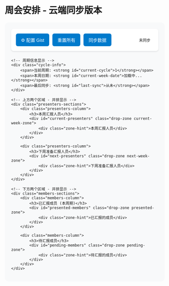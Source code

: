 # 周会安排 - 云端同步版本

<div id="weekly-schedule-container">
    <div class="controls">
        <button id="config-btn" onclick="scheduler.showConfig()">⚙️ 配置 Gist</button>
        <button id="reset-all" onclick="scheduler.resetAll()">重置所有</button>
        <button id="sync-data" onclick="scheduler.syncWithCloud()">同步数据</button>
        <div class="sync-status" id="sync-status">未同步</div>
    </div>
    
    <!-- 周期信息显示 -->
    <div class="cycle-info">
        <span>当前周期: <strong id="current-cycle">1</strong></span>
        <span>本周日期: <strong id="current-week-date">加载中...</strong></span>
        <span>最后同步: <strong id="last-sync">从未</strong></span>
    </div>
    
    <!-- 上方两个区域 - 并排显示 -->
    <div class="presenters-sections">
        <div class="presenters-column">
            <h3>本周汇报人员</h3>
            <div id="current-presenters" class="drop-zone current-week-zone">
                <div class="zone-hint">本周汇报人员</div>
            </div>
        </div>
        
        <div class="presenters-column">
            <h3>下周准备汇报人员</h3>
            <div id="next-presenters" class="drop-zone next-week-zone">
                <div class="zone-hint">下周准备汇报人员</div>
            </div>
        </div>
    </div>

    <!-- 下方两个区域 - 并排显示 -->
    <div class="members-sections">
        <div class="members-column">
            <h3>已汇报成员 (本周期)</h3>
            <div id="presented-members" class="drop-zone presented-zone">
                <div class="zone-hint">已汇报的成员</div>
            </div>
        </div>
        
        <div class="members-column">
            <h3>待汇报成员</h3>
            <div id="pending-members" class="drop-zone pending-zone">
                <div class="zone-hint">待汇报的成员</div>
            </div>
        </div>
    </div>
</div>

<style>
#weekly-schedule-container {
    max-width: 1200px;
    margin: 20px auto;
    padding: 20px;
    font-family: 'Public Sans', sans-serif;
    background: #f8f9fa;
    border-radius: 12px;
}

.controls-section {
    display: flex;
    justify-content: space-between;
    align-items: center;
    margin-bottom: 30px;
    padding: 15px;
    background: white;
    border-radius: 8px;
    box-shadow: 0 2px 4px rgba(0,0,0,0.1);
}

.controls {
    display: flex;
    gap: 10px;
    margin-bottom: 20px;
    padding: 15px;
    background: white;
    border-radius: 8px;
    box-shadow: 0 2px 4px rgba(0,0,0,0.1);
    justify-content: flex-start;
    align-items: center;
}

.controls button {
    padding: 10px 16px;
    background: #007acc;
    color: white;
    border: none;
    border-radius: 6px;
    cursor: pointer;
    font-size: 14px;
    font-weight: 500;
    transition: all 0.2s ease;
}

.controls button:hover {
    background: #005a9e;
    transform: translateY(-1px);
}

.sync-status {
    margin-left: auto;
    padding: 5px 10px;
    border-radius: 4px;
    font-size: 12px;
    font-weight: 500;
}

.sync-status.synced {
    background: #e8f5e8;
    color: #2e7d32;
}

.sync-status.syncing {
    background: #fff3e0;
    color: #f57c00;
}

.sync-status.error {
    background: #ffebee;
    color: #d32f2f;
}

.cycle-info {
    display: flex;
    gap: 20px;
    color: #666;
    font-size: 14px;
    margin-bottom: 20px;
}

.cycle-info span {
    padding: 5px 10px;
    background: #e3f2fd;
    border-radius: 4px;
}

/* 上方两个区域 - 并排显示 */
.presenters-sections {
    display: grid;
    grid-template-columns: 1fr 1fr;
    gap: 20px;
    margin-bottom: 30px;
}

.presenters-column h3 {
    margin-bottom: 15px;
    color: #333;
    font-size: 16px;
}

.current-week-zone {
    min-height: 180px;
    background: linear-gradient(135deg, #e8f5e8, #f1f8e9);
    border: 3px dashed #4caf50;
    border-radius: 12px;
    position: relative;
    display: flex;
    flex-wrap: wrap;
    gap: 12px;
    padding: 20px;
    align-items: flex-start;
    align-content: flex-start;
}

.next-week-zone {
    min-height: 180px;
    background: linear-gradient(135deg, #e1f5fe, #f3e5f5);
    border: 3px dashed #00bcd4;
    border-radius: 12px;
    position: relative;
    display: flex;
    flex-wrap: wrap;
    gap: 12px;
    padding: 20px;
    align-items: flex-start;
    align-content: flex-start;
}

/* 下方两个区域 */
.members-sections {
    display: grid;
    grid-template-columns: 1fr 1fr;
    gap: 20px;
}

.members-column h3 {
    margin-bottom: 15px;
    color: #333;
    font-size: 16px;
}

.presented-zone {
    min-height: 300px;
    background: linear-gradient(135deg, #fff3e0, #fef7ed);
    border: 2px dashed #ff9800;
    border-radius: 8px;
    padding: 15px;
    display: flex;
    flex-wrap: wrap;
    gap: 10px;
    align-items: flex-start;
    align-content: flex-start;
}

.pending-zone {
    min-height: 300px;
    background: linear-gradient(135deg, #e3f2fd, #f3e5f5);
    border: 2px dashed #2196f3;
    border-radius: 8px;
    padding: 15px;
    display: flex;
    flex-wrap: wrap;
    gap: 10px;
    align-items: flex-start;
    align-content: flex-start;
}

.drop-zone {
    transition: all 0.3s ease;
    position: relative;
}

.drop-zone.drag-over {
    transform: scale(1.02);
    box-shadow: 0 8px 16px rgba(0,0,0,0.15);
}

.current-week-zone.drag-over {
    border-color: #2e7d32;
    background: linear-gradient(135deg, #c8e6c9, #dcedc8);
}

.next-week-zone.drag-over {
    border-color: #0097a7;
    background: linear-gradient(135deg, #b2ebf2, #e1bee7);
}

.presented-zone.drag-over {
    border-color: #f57c00;
    background: linear-gradient(135deg, #ffe0b2, #fff3e0);
}

.pending-zone.drag-over {
    border-color: #1976d2;
    background: linear-gradient(135deg, #bbdefb, #e1bee7);
}

.zone-hint {
    position: absolute;
    top: 50%;
    left: 50%;
    transform: translate(-50%, -50%);
    color: #999;
    font-style: italic;
    font-size: 14px;
    pointer-events: none;
    opacity: 0.7;
}

.zone-hint.hidden {
    display: none;
}

.current-week-zone .zone-hint {
    color: #4caf50;
}

.next-week-zone .zone-hint {
    color: #00bcd4;
}

/* 成员卡片样式 */
.member-card {
    background: white;
    padding: 12px 16px;
    border-radius: 8px;
    cursor: grab;
    user-select: none;
    box-shadow: 0 2px 8px rgba(0,0,0,0.1);
    transition: all 0.2s ease;
    display: flex;
    align-items: center;
    gap: 8px;
    min-width: 120px;
    position: relative;
}

.member-card:hover {
    transform: translateY(-2px);
    box-shadow: 0 4px 12px rgba(0,0,0,0.15);
}

.member-card.dragging {
    opacity: 0.8;
    transform: rotate(5deg);
    cursor: grabbing;
    z-index: 1000;
}

.member-card .name {
    font-weight: 500;
    color: #333;
}

.member-card .status {
    font-size: 10px;
    padding: 2px 6px;
    border-radius: 10px;
    color: white;
    font-weight: 500;
}

.member-card .status.current {
    background: #4caf50;
}

.member-card .status.next {
    background: #00bcd4;
}

.member-card .status.presented {
    background: #ff9800;
}

.member-card .status.pending {
    background: #2196f3;
}

.member-card .last-date {
    font-size: 11px;
    color: #666;
    margin-left: auto;
}

/* 响应式设计 */
@media (max-width: 768px) {
    .controls-section {
        flex-direction: column;
        gap: 15px;
        align-items: stretch;
    }
    
    .controls {
        flex-direction: column;
        align-items: stretch;
    }
    
    .cycle-info {
        flex-direction: column;
        gap: 10px;
    }
    
    .presenters-sections,
    .members-sections {
        grid-template-columns: 1fr;
        gap: 15px;
    }
    
    .current-week-zone,
    .next-week-zone {
        min-height: 100px;
        padding: 15px;
    }
    
    .presented-zone,
    .pending-zone {
        min-height: 150px;
    }
}

/* 动画效果 */
@keyframes memberDrop {
    0% { transform: scale(1.1); }
    100% { transform: scale(1); }
}

.member-card.dropped {
    animation: memberDrop 0.3s ease;
}

/* 空状态样式 */
.empty-zone .zone-hint {
    opacity: 1;
}

.non-empty-zone .zone-hint {
    display: none;
}
</style>

<script src="../../assets/js/runtime-config.js"></script>
<script>
// 运行时配置支持
window.SAGE_RUNTIME_CONFIG = window.SAGE_RUNTIME_CONFIG || {
    gistToken: '' // 从环境变量注入，或用户手动配置
};

class CloudSyncScheduler {
    constructor() {
        // GitHub Gist 配置
        this.GITHUB_CONFIG = {
            gistId: 'b7b18befbd332c97f938e7859df5f7ef', // 您的 Gist ID
            token: window.SAGE_RUNTIME_CONFIG?.gistToken || '', // 从运行时配置或环境变量获取
            filename: 'schedule_data.json'
        };
        
        // 尝试从 localStorage 加载配置（作为后备方案）
        this.loadConfig();
        
        // 如果仍然没有 token，在控制台提示
        if (!this.GITHUB_CONFIG.token) {
            console.warn('🔑 未检测到 GitHub Token，读取功能正常，写入功能需要配置 Token');
        }
        
        // 数据键名
        this.STORAGE_KEY = 'weekly_schedule_data';
        
        // 初始化数据
        this.members = [];
        this.currentCycle = 1;
        this.weekHistory = [];
        this.currentWeekPresenters = [];
        this.nextWeekPresenters = [];
        this.lastSync = null;
        
        this.init();
    }
    
    async init() {
        this.updateSyncStatus('syncing', '正在加载数据...');
        
        try {
            // 尝试从云端加载数据
            await this.loadFromCloud();
            this.updateSyncStatus('synced', '数据已同步');
        } catch (error) {
            console.warn('云端加载失败，使用本地数据:', error);
            // 回退到本地存储
            this.loadFromLocal();
            this.updateSyncStatus('error', '云端同步失败');
        }
        
        this.updateCycleInfo();
        this.initializeSchedule();
        this.renderMembers();
        this.setupDragAndDrop();
        
        // 设置自动同步
        this.setupAutoSync();
    }
    
    async loadFromCloud() {
        try {
            const response = await this.fetchFromGist();
            if (response && response.data) {
                this.loadData(response.data);
                this.lastSync = new Date().toISOString();
                return;
            }
        } catch (error) {
            console.warn('Gist 加载失败:', error);
        }
        
        // 如果加载失败，抛出错误回退到本地
        throw new Error('Gist 加载失败');
    }
    
    async fetchFromGist() {
        const { gistId, filename } = this.GITHUB_CONFIG;
        
        if (!gistId || gistId === '1234567890abcdef') {
            throw new Error('请先配置有效的 Gist ID');
        }
        
        // 构建请求选项，如果有 token 就添加认证头
        const fetchOptions = {
            method: 'GET',
            headers: {
                'Accept': 'application/vnd.github.v3+json'
            }
        };
        
        // 添加认证头（如果有 token）
        const token = this.GITHUB_CONFIG.token || window.SAGE_RUNTIME_CONFIG?.gistToken;
        if (token) {
            fetchOptions.headers['Authorization'] = `token ${token}`;
        }
        
        const response = await fetch(`https://api.github.com/gists/${gistId}`, fetchOptions);
        
        if (!response.ok) {
            throw new Error(`Gist 请求失败: ${response.status}`);
        }
        
        const gist = await response.json();
        const content = gist.files[filename]?.content;
        
        if (content) {
            try {
                return { data: JSON.parse(content) };
            } catch (parseError) {
                throw new Error('Gist 数据格式错误');
            }
        }
        
        return null;
    }
    
    async fetchFromIssueComment() {
        // 移除这个方法，只使用 Gist
        throw new Error('已弃用，仅使用 Gist 方案');
    }
    
    loadFromLocal() {
        const storedData = localStorage.getItem(this.STORAGE_KEY);
        if (storedData) {
            try {
                this.loadData(JSON.parse(storedData));
            } catch (error) {
                console.error('本地数据解析失败:', error);
                this.loadDefaultData();
            }
        } else {
            this.loadDefaultData();
        }
    }
    
    loadData(data) {
        this.members = data.members || this.getDefaultMembers();
        this.currentCycle = data.currentCycle || 1;
        this.weekHistory = data.weekHistory || [];
        this.currentWeekPresenters = data.currentWeekPresenters || [];
        this.nextWeekPresenters = data.nextWeekPresenters || [];
        this.lastSync = data.lastSync || null;
    }
    
    loadDefaultData() {
        this.members = this.getDefaultMembers();
        this.currentCycle = 1;
        this.weekHistory = [];
        this.currentWeekPresenters = [];
        this.nextWeekPresenters = [];
        this.lastSync = null;
    }
    
    getDefaultMembers() {
        return [
            { id: 1, name: 'Hongru', lastPresented: null, cycleCount: 0 },
            { id: 2, name: 'Mingqi', lastPresented: null, cycleCount: 0 },
            { id: 3, name: 'Ruicheng', lastPresented: null, cycleCount: 0 },
            { id: 4, name: 'Ruipeng', lastPresented: null, cycleCount: 0 },
            { id: 5, name: 'Xinyan', lastPresented: null, cycleCount: 0 },
            { id: 6, name: 'Ziao', lastPresented: null, cycleCount: 0 },
            { id: 7, name: 'Senlei', lastPresented: null, cycleCount: 0 },
            { id: 8, name: 'Xincai', lastPresented: null, cycleCount: 0 },
            { id: 9, name: 'Liujun', lastPresented: null, cycleCount: 0 },
            { id: 10, name: 'Yanbo', lastPresented: null, cycleCount: 0 },
            { id: 11, name: 'Jinyun', lastPresented: null, cycleCount: 0 },
            { id: 12, name: 'Jingyuan', lastPresented: null, cycleCount: 0 },
            { id: 13, name: 'Peilin', lastPresented: null, cycleCount: 0 },
            { id: 14, name: 'Xiaohan', lastPresented: null, cycleCount: 0 },
            { id: 15, name: 'Changwu', lastPresented: null, cycleCount: 0 }
        ];
    }
    
    exportData() {
        return {
            members: this.members,
            currentCycle: this.currentCycle,
            weekHistory: this.weekHistory,
            currentWeekPresenters: this.currentWeekPresenters,
            nextWeekPresenters: this.nextWeekPresenters,
            lastSync: new Date().toISOString(),
            version: '2.0'
        };
    }
    
    async saveToCloud() {
        const data = this.exportData();
        
        try {
            this.updateSyncStatus('syncing', '正在同步到云端...');
            
            // 保存到本地作为备份
            localStorage.setItem(this.STORAGE_KEY, JSON.stringify(data));
            
            // 保存到 Gist
            await this.saveToGist(data);
            
            this.lastSync = data.lastSync;
            this.updateSyncStatus('synced', `已同步 (${new Date().toLocaleTimeString()})`);
            
        } catch (error) {
            console.error('云端同步失败:', error);
            this.updateSyncStatus('error', '同步失败: ' + error.message);
            throw error;
        }
    }
    
    async saveToGist(data) {
        const { gistId, token, filename } = this.GITHUB_CONFIG;
        
        if (!gistId || gistId === '1234567890abcdef') {
            throw new Error('请先配置有效的 Gist ID');
        }
        
        if (!token) {
            throw new Error('保存数据需要 GitHub Token，请配置后重试');
        }
        
        const response = await fetch(`https://api.github.com/gists/${gistId}`, {
            method: 'PATCH',
            headers: {
                'Authorization': `token ${token}`,
                'Content-Type': 'application/json',
                'Accept': 'application/vnd.github.v3+json'
            },
            body: JSON.stringify({
                files: {
                    [filename]: {
                        content: JSON.stringify(data, null, 2)
                    }
                }
            })
        });
        
        if (!response.ok) {
            const errorData = await response.json();
            throw new Error(`Gist 保存失败: ${errorData.message || response.status}`);
        }
        
        return await response.json();
    }
    
    async simulateCloudSave(data) {
        // 移除模拟方法，使用真实的 Gist 保存
        return this.saveToGist(data);
    }
    
    async syncWithCloud() {
        try {
            await this.saveToCloud();
        } catch (error) {
            alert('同步失败，请检查网络连接后重试');
        }
    }
    
    setupAutoSync() {
        // 每5分钟自动同步一次
        setInterval(() => {
            this.saveToCloud().catch(error => {
                console.warn('自动同步失败:', error);
            });
        }, 5 * 60 * 1000);
        
        // 页面卸载前同步
        window.addEventListener('beforeunload', () => {
            this.saveToCloud().catch(error => {
                console.warn('页面卸载时同步失败:', error);
            });
        });
    }
    
    updateSyncStatus(status, message) {
        const statusElement = document.getElementById('sync-status');
        if (statusElement) {
            statusElement.textContent = message;
            statusElement.className = `sync-status ${status}`;
        }
    }
    
    updateCycleInfo() {
        const cycleElement = document.getElementById('current-cycle');
        if (cycleElement) {
            cycleElement.textContent = this.currentCycle;
        }
        
        const today = new Date();
        const weekStart = this.getWeekStart(today);
        const weekEnd = new Date(weekStart);
        weekEnd.setDate(weekStart.getDate() + 6);
        
        const formatDate = (date) => `${date.getMonth() + 1}/${date.getDate()}`;
        const weekDateElement = document.getElementById('current-week-date');
        if (weekDateElement) {
            weekDateElement.textContent = `${formatDate(weekStart)} - ${formatDate(weekEnd)}`;
        }
        
        const lastSyncElement = document.getElementById('last-sync');
        if (lastSyncElement) {
            if (this.lastSync) {
                const syncDate = new Date(this.lastSync);
                lastSyncElement.textContent = syncDate.toLocaleString('zh-CN');
            } else {
                lastSyncElement.textContent = '从未';
            }
        }
    }
    
    getWeekStart(date) {
        const d = new Date(date);
        const day = d.getDay();
        const diff = d.getDate() - day + (day === 0 ? -6 : 1);
        return new Date(d.setDate(diff));
    }
    
    initializeSchedule() {
        if (this.currentWeekPresenters.length === 0) {
            this.autoFillCurrentWeek();
        }
        
        if (this.nextWeekPresenters.length === 0) {
            this.autoFillNextWeek();
        }
    }
    
    autoFillCurrentWeek() {
        const pendingMembers = this.getPendingMembers();
        const selectedMembers = pendingMembers.slice(0, 2).map(m => m.id);
        this.currentWeekPresenters = selectedMembers;
    }
    
    autoFillNextWeek() {
        const pendingMembers = this.getPendingMembers().filter(m => 
            !this.currentWeekPresenters.includes(m.id)
        );
        const selectedMembers = pendingMembers.slice(0, 2).map(m => m.id);
        this.nextWeekPresenters = selectedMembers;
    }
    
    getPendingMembers() {
        return this.members.filter(m => 
            m.cycleCount !== this.currentCycle && 
            !this.currentWeekPresenters.includes(m.id) && 
            !this.nextWeekPresenters.includes(m.id)
        ).sort((a, b) => {
            if (!a.lastPresented && !b.lastPresented) return 0;
            if (!a.lastPresented) return -1;
            if (!b.lastPresented) return 1;
            return new Date(a.lastPresented) - new Date(b.lastPresented);
        });
    }
    
    getMemberStatus(member) {
        if (this.currentWeekPresenters.includes(member.id)) {
            return 'current';
        } else if (this.nextWeekPresenters.includes(member.id)) {
            return 'next';
        } else if (member.cycleCount === this.currentCycle) {
            return 'presented';
        } else {
            return 'pending';
        }
    }
    
    getMemberZone(member) {
        const status = this.getMemberStatus(member);
        if (status === 'current') return 'current-presenters';
        if (status === 'next') return 'next-presenters';
        if (status === 'presented') return 'presented-members';
        return 'pending-members';
    }
    
    renderMembers() {
        // 清空所有区域
        document.getElementById('current-presenters').innerHTML = '';
        document.getElementById('next-presenters').innerHTML = '';
        document.getElementById('presented-members').innerHTML = '';
        document.getElementById('pending-members').innerHTML = '';
        
        // 渲染每个成员到对应区域
        this.members.forEach(member => {
            const card = this.createMemberCard(member);
            const zoneId = this.getMemberZone(member);
            document.getElementById(zoneId).appendChild(card);
        });
        
        // 更新提示文本
        this.updateZoneHints();
    }
    
    createMemberCard(member) {
        const card = document.createElement('div');
        card.className = 'member-card';
        card.draggable = true;
        card.dataset.memberId = member.id;
        
        const status = this.getMemberStatus(member);
        const statusText = {
            'current': '本周',
            'next': '下周',
            'presented': '已报',
            'pending': '待报'
        };
        
        const lastDate = member.lastPresented ? 
            new Date(member.lastPresented).toLocaleDateString('zh-CN', {month: 'short', day: 'numeric'}) : 
            '';
        
        card.innerHTML = `
            <span class="name">${member.name}</span>
            <span class="status ${status}">${statusText[status]}</span>
            ${lastDate ? `<span class="last-date">${lastDate}</span>` : ''}
        `;
        
        return card;
    }
    
    updateZoneHints() {
        const zones = [
            { id: 'current-presenters', hint: '本周汇报人员' },
            { id: 'next-presenters', hint: '下周准备汇报人员' },
            { id: 'presented-members', hint: '本周期已汇报的成员' },
            { id: 'pending-members', hint: '待汇报的成员' }
        ];
        
        zones.forEach(zone => {
            const element = document.getElementById(zone.id);
            const hasMembers = element.querySelector('.member-card');
            
            if (!hasMembers) {
                if (!element.querySelector('.zone-hint')) {
                    const hint = document.createElement('div');
                    hint.className = 'zone-hint';
                    hint.textContent = zone.hint;
                    element.appendChild(hint);
                }
                element.classList.add('empty-zone');
                element.classList.remove('non-empty-zone');
            } else {
                const hint = element.querySelector('.zone-hint');
                if (hint) hint.remove();
                element.classList.add('non-empty-zone');
                element.classList.remove('empty-zone');
            }
        });
    }
    
    setupDragAndDrop() {
        const container = document.getElementById('weekly-schedule-container');
        
        // 设置拖拽事件
        container.addEventListener('dragstart', (e) => {
            if (e.target.classList.contains('member-card')) {
                e.target.classList.add('dragging');
                e.dataTransfer.setData('text/plain', e.target.dataset.memberId);
                e.dataTransfer.effectAllowed = 'move';
            }
        });
        
        container.addEventListener('dragend', (e) => {
            if (e.target.classList.contains('member-card')) {
                e.target.classList.remove('dragging');
            }
        });
        
        // 设置放置区域事件
        const dropZones = ['current-presenters', 'next-presenters', 'presented-members', 'pending-members'];
        
        dropZones.forEach(zoneId => {
            const zone = document.getElementById(zoneId);
            
            zone.addEventListener('dragover', (e) => {
                e.preventDefault();
                e.dataTransfer.dropEffect = 'move';
                zone.classList.add('drag-over');
            });
            
            zone.addEventListener('dragleave', (e) => {
                if (!zone.contains(e.relatedTarget)) {
                    zone.classList.remove('drag-over');
                }
            });
            
            zone.addEventListener('drop', (e) => {
                e.preventDefault();
                zone.classList.remove('drag-over');
                
                const memberId = parseInt(e.dataTransfer.getData('text/plain'));
                const member = this.members.find(m => m.id === memberId);
                
                if (member) {
                    this.moveMemberToZone(member, zoneId);
                }
            });
        });
    }
    
    async moveMemberToZone(member, targetZoneId) {
        const today = new Date();
        
        // 先从所有列表中移除该成员
        this.currentWeekPresenters = this.currentWeekPresenters.filter(id => id !== member.id);
        this.nextWeekPresenters = this.nextWeekPresenters.filter(id => id !== member.id);
        
        // 根据目标区域更新成员状态
        if (targetZoneId === 'current-presenters') {
            this.currentWeekPresenters.push(member.id);
        } else if (targetZoneId === 'next-presenters') {
            this.nextWeekPresenters.push(member.id);
        } else if (targetZoneId === 'presented-members') {
            member.lastPresented = today.toISOString();
            member.cycleCount = this.currentCycle;
        }
        
        this.renderMembers();
        
        // 自动保存到云端
        try {
            await this.saveToCloud();
        } catch (error) {
            console.warn('自动同步失败:', error);
        }
        
        // 添加动画效果
        setTimeout(() => {
            const card = document.querySelector(`[data-member-id="${member.id}"]`);
            if (card) {
                card.classList.add('dropped');
                setTimeout(() => card.classList.remove('dropped'), 300);
            }
        }, 50);
    }
    
    async resetAll() {
        if (!confirm('确定要重置所有数据吗？此操作不可恢复！')) {
            return;
        }
        
        this.loadDefaultData();
        this.initializeSchedule();
        
        try {
            await this.saveToCloud();
        } catch (error) {
            console.warn('重置后同步失败:', error);
        }
        
        this.updateCycleInfo();
        this.renderMembers();
        
        alert('所有数据已重置！');
    }
    
    loadConfig() {
        const savedConfig = localStorage.getItem('sage_gist_config');
        if (savedConfig) {
            try {
                const config = JSON.parse(savedConfig);
                this.GITHUB_CONFIG = { ...this.GITHUB_CONFIG, ...config };
            } catch (error) {
                console.warn('配置加载失败:', error);
            }
        }
    }
    
    saveConfig() {
        localStorage.setItem('sage_gist_config', JSON.stringify({
            gistId: this.GITHUB_CONFIG.gistId,
            token: this.GITHUB_CONFIG.token
        }));
    }
    
    showConfig() {
        const currentGistId = this.GITHUB_CONFIG.gistId;
        const hasToken = this.GITHUB_CONFIG.token ? '已配置' : '未配置';
        
        const newGistId = prompt('请输入 Gist ID:', currentGistId);
        if (newGistId !== null && newGistId !== currentGistId) {
            this.GITHUB_CONFIG.gistId = newGistId.trim();
        }
        
        const tokenAction = confirm(`GitHub Token 状态: ${hasToken}\n\n点击"确定"重新配置 Token，点击"取消"保持当前配置`);
        if (tokenAction) {
            const newToken = prompt('请输入 GitHub Token (用于写入权限):');
            if (newToken !== null) {
                this.GITHUB_CONFIG.token = newToken.trim();
            }
        }
        
        this.saveConfig();
        
        // 测试配置
        this.testConnection();
    }
    
    async testConnection() {
        this.updateSyncStatus('syncing', '测试连接...');
        
        try {
            await this.fetchFromGist();
            this.updateSyncStatus('synced', '连接成功！');
            
            // 重新加载数据
            await this.loadFromCloud();
            this.renderMembers();
            
        } catch (error) {
            this.updateSyncStatus('error', '连接失败: ' + error.message);
        }
    }
}

// 全局实例
let scheduler;

// 页面加载完成后初始化
document.addEventListener('DOMContentLoaded', function() {
    scheduler = new CloudSyncScheduler();
});
</script>
